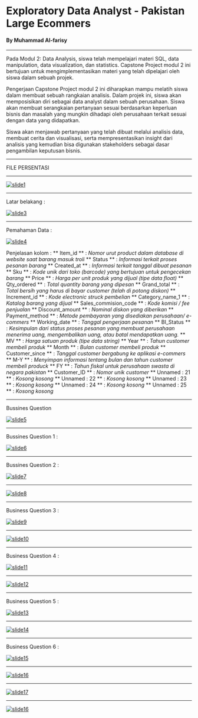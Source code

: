 
# Exploratory Data Analyst - Pakistan Large Ecommers 

#### By Muhammad Al-farisy
<hr>

Pada Modul 2: Data Analysis, siswa telah mempelajari materi SQL, data manipulation, data visualization, dan statistics. Capstone Project modul 2 ini bertujuan untuk
mengimplementasikan materi yang telah dipelajari oleh siswa dalam sebuah projek.

Pengerjaan Capstone Project modul 2 ini diharapkan mampu melatih siswa dalam membuat sebuah rangkaian analisis. Dalam projek ini, siswa akan memposisikan diri sebagai data analyst dalam sebuah perusahaan. Siswa akan membuat serangkaian pertanyaan sesuai berdasarkan keperluan bisnis dan masalah yang mungkin dihadapi oleh perusahaan terkait sesuai dengan data yang didapatkan.

Siswa akan menjawab pertanyaan yang telah dibuat melalui analisis data, membuat cerita dan visualisasi, serta mempresentasikan insight dari analisis yang kemudian bisa digunakan stakeholders sebagai dasar pengambilan keputusan bisnis.

<hr>

FILE PERSENTASI

<hr>

[![slide1](https://github.com/mhdalfarisy/EDA---Pakistan-s-Larges-Ecommers/blob/main/Images/Slide1.PNG)](h[ttps://www.solopos.com/wow-tangkapan-ikan-hiu-di-cilacap-capai-90-ton-1240574](https://github.com/mhdalfarisy/EDA---Pakistan-s-Larges-Ecommers/blob/main/Images/Slide1.PNG))

<hr>

Latar belakang :

[![slide3](https://github.com/mhdalfarisy/EDA---Pakistan-s-Larges-Ecommers/blob/main/Images/Slide3.PNG)]([h[ttps://www.solopos.com/wow-tangkapan-ikan-hiu-di-cilacap-capai-90-ton-1240574](https://github.com/mhdalfarisy/EDA---Pakistan-s-Larges-Ecommers/blob/main/Images/Slide2.PNG))

<hr>

Pemahaman Data :

[![slide4](https://github.com/mhdalfarisy/EDA---Pakistan-s-Larges-Ecommers/blob/main/Images/Slide4.PNG)]([h[https://github.com/mhdalfarisy/EDA---Pakistan-s-Larges-Ecommers/blob/main/Images/Slide4.PNG](https://github.com/mhdalfarisy/EDA---Pakistan-s-Larges-Ecommers/blob/main/Images/Slide4.PNG))

Penjelasan kolom : 
** Item_id ** : *Nomor urut product dalam database di website saat barang masuk troli*
** Status ** : *Informasi terkait proses pesanan barang*
** Created_at ** : *Informasi terkait tanggal dibuat pesanan*
** Sku ** : *Kode unik dari toko (barcode) yang bertujuan untuk pengecekan barang*
** Price ** : *Harga per unit produk yang dijual (tipe data float)*
** Qty_ordered ** : *Total quantity barang yang dipesan*
** Grand_total ** : *Total bersih yang harus di bayar customer (telah di potong diskon)*
** Increment_id ** : *Kode electronic struck pembelian*
** Category_name_1 ** : *Katalog barang yang dijual*
** Sales_commision_code ** : *Kode komisi / fee penjualan*
** Discount_amount ** : *Nominal diskon yang diberikan*
** Payment_method ** : *Metode pembayaran yang disediakan perusahaan/ e-commers*
** Working_date ** : *Tanggal pengerjaan pesanan*
** BI_Status ** : *Kesimpulan dari status proses pesanan yang membuat perusahaan menerima uang, mengembalikan uang, atau batal mendapatkan uang.*
** MV ** : *Harga satuan produk (tipe data string)*
** Year ** : *Tahun customer membeli produk*
** Month ** : *Bulan customer membeli produk*
** Customer_since ** : *Tanggal customer bergabung ke aplikasi e-commers*
** M-Y ** : *Menyimpan informasi tentang bulan dan tahun customer membeli produck*
** FY ** : *Tahun fiskal untuk perusahaan swasta di negara pakistan*
** Customer_ID ** : *Nomor unik customer*
** Unnamed : 21 ** : *Kosong kosong*
** Unnamed : 22 ** : *Kosong kosong*
** Unnamed : 23 ** : *Kosong kosong*
** Unnamed : 24 ** : *Kosong kosong*
** Unnamed : 25 ** : *Kosong kosong*















<hr>

Bussines Question

[![slide5](https://github.com/mhdalfarisy/EDA---Pakistan-s-Larges-Ecommers/blob/main/Images/Slide5.PNG)]([h[https://github.com/mhdalfarisy/EDA---Pakistan-s-Larges-Ecommers/blob/main/Images/Slide5.PNG](https://github.com/mhdalfarisy/EDA---Pakistan-s-Larges-Ecommers/blob/main/Images/Slide5.PNG))

<hr>

Bussines Question 1 :

[![slide6](https://github.com/mhdalfarisy/EDA---Pakistan-s-Larges-Ecommers/blob/main/Images/Slide6.PNG)]([h[[https://github.com/mhdalfarisy/EDA---Pakistan-s-Larges-Ecommers/blob/main/Images/Slide5.PNG](https://github.com/mhdalfarisy/EDA---Pakistan-s-Larges-Ecommers/blob/main/Images/Slide6.PNG))

<hr>

Bussines Question 2 :

[![slide7](https://github.com/mhdalfarisy/EDA---Pakistan-s-Larges-Ecommers/blob/main/Images/Slide7.PNG)]([h[[https://github.com/mhdalfarisy/EDA---Pakistan-s-Larges-Ecommers/blob/main/Images/Slide7.PNG](https://github.com/mhdalfarisy/EDA---Pakistan-s-Larges-Ecommers/blob/main/Images/Slide7.PNG))

<hr>

[![slide8](https://github.com/mhdalfarisy/EDA---Pakistan-s-Larges-Ecommers/blob/main/Images/Slide8.PNG)]([h[[https://github.com/mhdalfarisy/EDA---Pakistan-s-Larges-Ecommers/blob/main/Images/Slide8.PNG](https://github.com/mhdalfarisy/EDA---Pakistan-s-Larges-Ecommers/blob/main/Images/Slide8.PNG))

<hr>

Business Question 3 :

[![slide9](https://github.com/mhdalfarisy/EDA---Pakistan-s-Larges-Ecommers/blob/main/Images/Slide9.PNG)]([h[[https://github.com/mhdalfarisy/EDA---Pakistan-s-Larges-Ecommers/blob/main/Images/Slide9.PNG](https://github.com/mhdalfarisy/EDA---Pakistan-s-Larges-Ecommers/blob/main/Images/Slide9.PNG))

<hr>

[![slide10](https://github.com/mhdalfarisy/EDA---Pakistan-s-Larges-Ecommers/blob/main/Images/Slide10.PNG)]([h[[https://github.com/mhdalfarisy/EDA---Pakistan-s-Larges-Ecommers/blob/main/Images/Slide10.PNG](https://github.com/mhdalfarisy/EDA---Pakistan-s-Larges-Ecommers/blob/main/Images/Slide10.PNG))

<hr>

Business Question 4 :

[![slide11](https://github.com/mhdalfarisy/EDA---Pakistan-s-Larges-Ecommers/blob/main/Images/Slide11.PNG)]([h[[https://github.com/mhdalfarisy/EDA---Pakistan-s-Larges-Ecommers/blob/main/Images/Slide11.PNG](https://github.com/mhdalfarisy/EDA---Pakistan-s-Larges-Ecommers/blob/main/Images/Slide11.PNG))

<hr>

[![slide12](https://github.com/mhdalfarisy/EDA---Pakistan-s-Larges-Ecommers/blob/main/Images/Slide12.PNG)]([h[[https://github.com/mhdalfarisy/EDA---Pakistan-s-Larges-Ecommers/blob/main/Images/Slide12.PNG](https://github.com/mhdalfarisy/EDA---Pakistan-s-Larges-Ecommers/blob/main/Images/Slide12.PNG))


<hr>

Business Question 5 :

[![slide13](https://github.com/mhdalfarisy/EDA---Pakistan-s-Larges-Ecommers/blob/main/Images/Slide13.PNG)]([h[[https://github.com/mhdalfarisy/EDA---Pakistan-s-Larges-Ecommers/blob/main/Images/Slide13.PNG](https://github.com/mhdalfarisy/EDA---Pakistan-s-Larges-Ecommers/blob/main/Images/Slide13.PNG))

<hr>

[![slide14](https://github.com/mhdalfarisy/EDA---Pakistan-s-Larges-Ecommers/blob/main/Images/Slide14.PNG)]([h[[https://github.com/mhdalfarisy/EDA---Pakistan-s-Larges-Ecommers/blob/main/Images/Slide14.PNG](https://github.com/mhdalfarisy/EDA---Pakistan-s-Larges-Ecommers/blob/main/Images/Slide14.PNG))

<hr>

Business Question 6 :

[![slide15](https://github.com/mhdalfarisy/EDA---Pakistan-s-Larges-Ecommers/blob/main/Images/Slide15.PNG)]([h[[https://github.com/mhdalfarisy/EDA---Pakistan-s-Larges-Ecommers/blob/main/Images/Slide15.PNG](https://github.com/mhdalfarisy/EDA---Pakistan-s-Larges-Ecommers/blob/main/Images/Slide15.PNG))

<hr>

[![slide16](https://github.com/mhdalfarisy/EDA---Pakistan-s-Larges-Ecommers/blob/main/Images/Slide16.PNG)]([h[[https://github.com/mhdalfarisy/EDA---Pakistan-s-Larges-Ecommers/blob/main/Images/Slide16.PNG](https://github.com/mhdalfarisy/EDA---Pakistan-s-Larges-Ecommers/blob/main/Images/Slide16.PNG))

<hr>

[![slide17](https://github.com/mhdalfarisy/EDA---Pakistan-s-Larges-Ecommers/blob/main/Images/Slide17.PNG)]([h[[https://github.com/mhdalfarisy/EDA---Pakistan-s-Larges-Ecommers/blob/main/Images/Slide17.PNG](https://github.com/mhdalfarisy/EDA---Pakistan-s-Larges-Ecommers/blob/main/Images/Slide17.PNG))

<hr>

[![slide16](https://github.com/mhdalfarisy/EDA---Pakistan-s-Larges-Ecommers/blob/main/Images/Slide18.PNG)]([h[[https://github.com/mhdalfarisy/EDA---Pakistan-s-Larges-Ecommers/blob/main/Images/Slide18.PNG](https://github.com/mhdalfarisy/EDA---Pakistan-s-Larges-Ecommers/blob/main/Images/Slide18.PNG))




